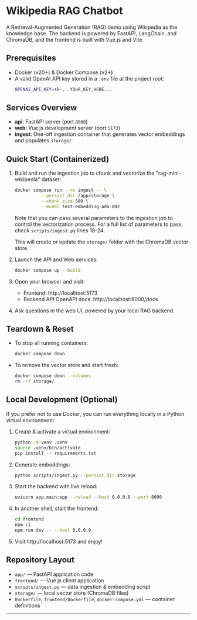 # Wikipedia RAG Chatbot

A Retrieval-Augmented Generation (RAG) demo using Wikipedia as the knowledge base. The backend is powered by FastAPI, LangChain, and ChromaDB, and the frontend is built with Vue.js and Vite.

## Prerequisites

- Docker (v20+) & Docker Compose (v2+)
- A valid OpenAI API key stored in a `.env` file at the project root:
  ```bash
  OPENAI_API_KEY=sk-...YOUR_KEY_HERE...
  ```

## Services Overview

- **api**: FastAPI server (port `8000`)
- **web**: Vue.js development server (port `5173`)
- **ingest**: One-off ingestion container that generates vector embeddings and populates `storage/`

## Quick Start (Containerized)

1. Build and run the ingestion job to chunk and vectorize the "rag-mini-wikipedia" dataset:
   ```bash
   docker compose run --rm ingest -- \
             --persist_dir /app/storage \
             --chunk_size 500 \
             --model text-embedding-ada-002
   ```
   Note that you can pass several parameters to the ingestion job to control the vectorization process. For a full list of parameters to pass, check `scripts/ingest.py` lines 18-24.
   
   This will create or update the `storage/` folder with the ChromaDB vector store.

2. Launch the API and Web services:
   ```bash
   docker compose up --build
   ```

3. Open your browser and visit:
   - Frontend:  http://localhost:5173
   - Backend API OpenAPI docs:  http://localhost:8000/docs

4. Ask questions in the web UI, powered by your local RAG backend.

## Teardown & Reset

- To stop all running containers:
  ```bash
  docker compose down
  ```
- To remove the vector store and start fresh:
  ```bash
  docker compose down --volumes
  rm -rf storage/
  ```

## Local Development (Optional)

If you prefer not to use Docker, you can run everything locally in a Python virtual environment:

1. Create & activate a virtual environment:
   ```bash
   python -m venv .venv
   source .venv/bin/activate
   pip install -r requirements.txt
   ```

2. Generate embeddings:
   ```bash
   python scripts/ingest.py --persist_dir storage
   ```

3. Start the backend with live reload:
   ```bash
   uvicorn app.main:app --reload --host 0.0.0.0 --port 8000
   ```

4. In another shell, start the frontend:
   ```bash
   cd frontend
   npm ci
   npm run dev -- --host 0.0.0.0
   ```

5. Visit http://localhost:5173 and enjoy!

## Repository Layout

- `app/` — FastAPI application code
- `frontend/` — Vue.js client application
- `scripts/ingest.py` — data ingestion & embedding script
- `storage/` — local vector store (ChromaDB files)
- `Dockerfile`, `frontend/Dockerfile`, `docker-compose.yml` — container definitions

---

